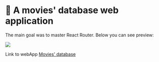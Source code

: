 
# 🎥 A movies' database web application

The main goal was to master React Router. Below you can see preview: 

![](https://github.com/zvereva-s/goit-react-hw-05-movies/blob/main/assets/%D0%97%D0%B0%D0%BF%D0%B8%D1%81%20%D0%B5%D0%BA%D1%80%D0%B0%D0%BD%D0%B0%202023-02-26%20%D0%BE%2021.09.38.gif)

Link to webApp
[Movies' database](https://zvereva-s.github.io/goit-react-hw-05-movies/)
